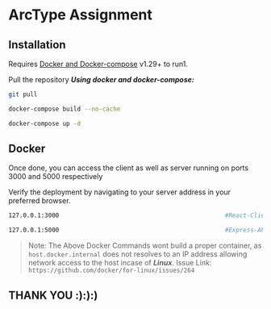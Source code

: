 # ArcType Assignment

## Installation

Requires [Docker and Docker-compose](https://docs.docker.com/compose/install/) v1.29+ to run1.

Pull the repository
**_Using docker and docker-compose:_**

```sh
git pull
```

```sh
docker-compose build --no-cache
```

```sh
docker-compose up -d
```

## Docker

Once done, you can access the client as well as server running on ports 3000 and 5000 respectively

Verify the deployment by navigating to your server address in your preferred browser.

```sh
127.0.0.1:3000                                              #React-Client
```

```sh
127.0.0.1:5000                                              #Express-API
```

> Note: The Above Docker Commands wont build a proper container, as `host.docker.internal` does not resolves to an IP address allowing network access to the host incase of ***Linux***.
Issue Link:  ```https://github.com/docker/for-linux/issues/264```

## THANK YOU :):):)
